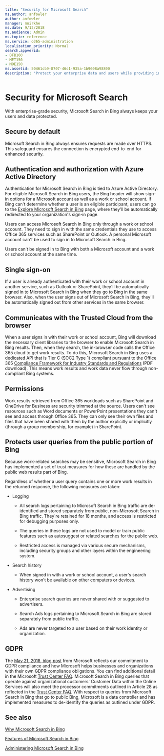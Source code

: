 ```yaml
---
title: "Security for Microsoft Search"
ms.author: anfowler
author: anfowler
manager: mnirkhe
ms.date: 9/12/2018
ms.audience: Admin
ms.topic: reference
ms.service: o365-administration
localization_priority: Normal
search.appverid:
- BFB160
- MET150
- MOE150
ms.assetid: 50461cb9-8707-46c1-935a-1b9608a98800
description: "Protect your enterprise data and users while providing information to authorized users with Microsoft Search in Bing"
---
```


# Security for Microsoft Search

With enterprise-grade security, Microsoft Search in Bing always keeps your users and data protected.
  
## Secure by default

Microsoft Search in Bing always ensures requests are made over HTTPS. This safeguard ensures the connection is encrypted end-to-end for enhanced security.
  
## Authentication and authorization with Azure Active Directory

Authentication for Microsoft Search in Bing is tied to Azure Active Directory. For eligible Microsoft Search in Bing users, the Bing header will show sign-in options for a Microsoft account as well as a work or school account. If Bing can't determine whether a user is an eligible participant, users can go to the [Explore Microsoft Search in Bing](https://go.microsoft.com/fwlink/?linkid=2017806) page, where they'll be automatically redirected to your organization's sign-in page. 
  
Users can access Microsoft Search in Bing only through a work or school account. They need to sign in with the same credentials they use to access Office 365 services such as SharePoint or Outlook. A personal Microsoft account can't be used to sign in to Microsoft Search in Bing.
  
Users can't be signed in to Bing with both a Microsoft account and a work or school account at the same time.
  
## Single sign-on

If a user is already authenticated with their work or school account in another service, such as Outlook or SharePoint, they'll be automatically signed in to Microsoft Search in Bing when they go to Bing in the same browser. Also, when the user signs out of Microsoft Search in Bing, they'll be automatically signed out from other services in the same browser.
  
## Communicates with the Trusted Cloud from the browser

When a user signs in with their work or school account, Bing will download the necessary client libraries to the browser to enable Microsoft Search in Bing results. Then, when they search, the in-browser code calls the Office 365 cloud to get work results. To do this, Microsoft Search in Bing uses a dedicated API that is Tier C (SOC2 Type 1) compliant pursuant to the Office 365 [Compliance Framework for Industry Standards and Regulations](https://go.microsoft.com/fwlink/?linkid=2019579) (PDF download). This means work results and work data never flow through non-compliant Bing systems. 
  
## Permissions

Work results retrieved from Office 365 workloads such as SharePoint and OneDrive for Business are security trimmed at the source. Users can't see resources such as Word documents or PowerPoint presentations they can't see and access through Office 365. They can only see their own files and files that have been shared with them by the author explicitly or implicitly (through a group membership, for example) in SharePoint.
  
## Protects user queries from the public portion of Bing

Because work-related searches may be sensitive, Microsoft Search in Bing has implemented a set of trust measures for how these are handled by the public web results part of Bing.
  
Regardless of whether a user query contains one or more work results in the returned response, the following measures are taken:
  
- Logging
    
  - All search logs pertaining to Microsoft Search in Bing traffic are de-identified and stored separately from public, non-Microsoft Search in Bing traffic. They're retained for 18 months, and access is restricted for debugging purposes only.
    
  - The queries in these logs are not used to model or train public features such as autosuggest or related searches for the public web.
    
  - Restricted access is managed via various secure mechanisms, including security groups and other layers within the engineering system.
    
- Search history
    
  - When signed in with a work or school account, a user's search history won't be available on other computers or devices.
    
- Advertising
    
  - Enterprise search queries are never shared with or suggested to advertisers.
    
  - Search Ads logs pertaining to Microsoft Search in Bing are stored separately from public traffic.
    
  - Ads are never targeted to a user based on their work identity or organization.
    
## GDPR

The [May 21, 2018, blog post](https://go.microsoft.com/fwlink/?linkid=2019071) from Microsoft reflects our commitment to GDPR compliance and how Microsoft helps businesses and organizations with their own GDPR compliance obligations. You can find additional detail in the Microsoft [Trust Center FAQ](https://go.microsoft.com/fwlink/?linkid=2019074). Microsoft Search in Bing queries that operate against organizational customers' Customer Data within the Online Services will also meet the processor commitments outlined in Article 28 as reflected in the [Trust Center FAQ](https://go.microsoft.com/fwlink/?linkid=2019074). With respect to queries from Microsoft Search in Bing that go to public Bing, Microsoft is a data controller and has implemented measures to de-identify the queries as outlined under GDPR.
  
## See also

[Why Microsoft Search in Bing](why-microsoft-search.md)
  
[Features of Microsoft Search in Bing](features.md)
  
[Administering Microsoft Search in Bing](https://support.office.com/article/58cb3d89-b46c-45c1-91a2-21b81c1f0c33.aspx)
  

